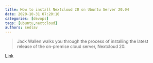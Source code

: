 ```yaml
---
title: How to install Nextcloud 20 on Ubuntu Server 20.04
date: 2020-10-31 07:20:10
categories: [devops]
tags: [ubuntu,nextcloud]
authors: sedlav
---
```


> Jack Wallen walks you through the process of installing the latest release of the on-premise cloud server, Nextcloud 20.

[Link](https://www.techrepublic.com/article/how-to-install-nextcloud-20-on-ubuntu-server-20-04/)
